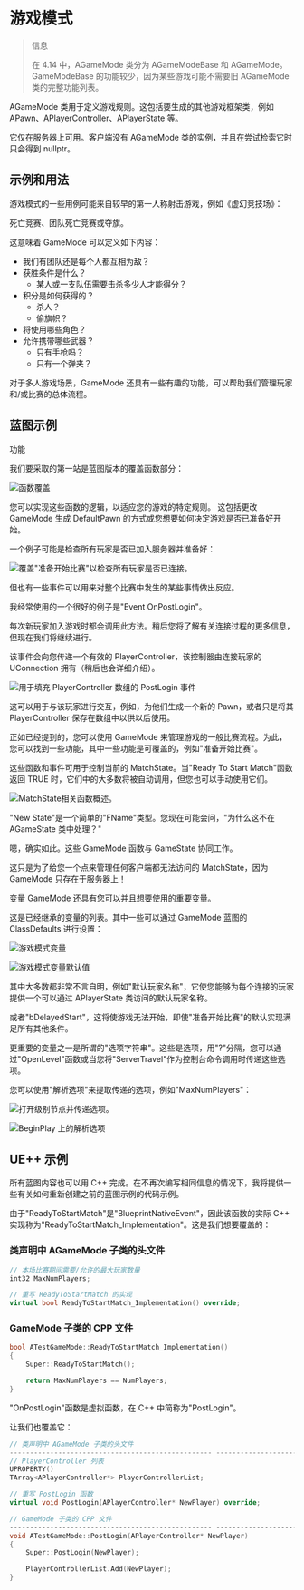 # 游戏模式

> 信息
>
> 在 4.14 中，AGameMode 类分为 AGameModeBase 和 AGameMode。GameModeBase 的功能较少，因为某些游戏可能不需要旧 AGameMode 类的完整功能列表。

AGameMode 类用于定义游戏规则。这包括要生成的其他游戏框架类，例如 APawn、APlayerController、APlayerState 等。

它仅在服务器上可用。客户端没有 AGameMode 类的实例，并且在尝试检索它时只会得到 nullptr。

## 示例和用法

游戏模式的一些用例可能来自较早的第一人称射击游戏，例如《虚幻竞技场》：

死亡竞赛、团队死亡竞赛或夺旗。

这意味着 GameMode 可以定义如下内容：

- 我们有团队还是每个人都互相为敌？
- 获胜条件是什么？
  - 某人或一支队伍需要击杀多少人才能得分？
- 积分是如何获得的？
  - 杀人？
  - 偷旗帜？
- 将使用哪些角色？
- 允许携带哪些武器？
  - 只有手枪吗？
  - 只有一个弹夹？

对于多人游戏场景，GameMode 还具有一些有趣的功能，可以帮助我们管理玩家和/或比赛的总体流程。

## 蓝图示例​

功能​

我们要采取的第一站是蓝图版本的覆盖函数部分：

![函数覆盖](../../images/g_image.png)

您可以实现这些函数的逻辑，以适应您的游戏的特定规则。
这包括更改 GameMode 生成 DefaultPawn 的方式或您想要如何决定游戏是否已准备好开始。

一个例子可能是检查所有玩家是否已加入服务器并准备好：

![覆盖"准备开始比赛"以检查所有玩家是否已连接。](../../images/g_image-1.png)

但也有一些事件可以用来对整个比赛中发生的某些事情做出反应。

我经常使用的一个很好的例子是"Event OnPostLogin"。

每次新玩家加入游戏时都会调用此方法。稍后您将了解有关连接过程的更多信息，但现在我们将继续进行。

该事件会向您传递一个有效的 PlayerController，该控制器由连接玩家的 UConnection 拥有（稍后也会详细介绍）。

![用于填充 PlayerController 数组的 PostLogin 事件](../../images/g_image-2.png)

这可以用于与该玩家进行交互，例如，为他们生成一个新的 Pawn，或者只是将其 PlayerController 保存在数组中以供以后使用。

正如已经提到的，您可以使用 GameMode 来管理游戏的一般比赛流程。为此，您可以找到一些功能，其中一些功能是可覆盖的，例如"准备开始比赛"。

这些函数和事件可用于控制当前的 MatchState。当"Ready To Start Match"函数返回 TRUE 时，它们中的大多数将被自动调用，但您也可以手动使用它们。

![MatchState相关函数概述。](../../images/g_image-3.png)

"New State"是一个简单的"FName"类型。您现在可能会问，"为什么这不在 AGameState 类中处理？"

嗯，确实如此。这些 GameMode 函数与 GameState 协同工作。

这只是为了给您一个点来管理任何客户端都无法访问的 MatchState，因为 GameMode 只存在于服务器上！

变量​
GameMode 还具有您可以并且想要使用的重要变量。

这是已经继承的变量的列表。其中一些可以通过 GameMode 蓝图的 ClassDefaults 进行设置：

![游戏模式变量](../../images/g_image-4.png)

![游戏模式变量默认值](../../images/g_image-5.png)

其中大多数都非常不言自明，例如"默认玩家名称"，它使您能够为每个连接的玩家提供一个可以通过 APlayerState 类访问的默认玩家名称。

或者"bDelayedStart"，这将使游戏无法开始，即使"准备开始比赛"的默认实现满足所有其他条件。

更重要的变量之一是所谓的"选项字符串"。这些是选项，用"?"分隔，您可以通过"OpenLevel"函数或当您将"ServerTravel"作为控制台命令调用时传递这些选项。

您可以使用"解析选项"来提取传递的选项，例如"MaxNumPlayers"：

![打开级别节点并传递选项。](../../images/g_image-6.png)

![BeginPlay 上的解析选项](../../images/g_image-7.png)

## UE++ 示例

所有蓝图内容也可以用 C++ 完成。在不再次编写相同信息的情况下，我将提供一些有关如何重新创建之前的蓝图​​示例的代码示例。

由于"ReadyToStartMatch"是"BlueprintNativeEvent"，因此该函数的实际 C++ 实现称为"ReadyToStartMatch_Implementation"。这是我们想要覆盖的：

### 类声明中 AGameMode 子类的头文件

``` cpp
// 本场比赛期间需要/允许的最大玩家数量
int32 MaxNumPlayers;

// 重写 ReadyToStartMatch 的实现
virtual bool ReadyToStartMatch_Implementation() override;
```

### GameMode 子类的 CPP 文件

``` cpp
bool ATestGameMode::ReadyToStartMatch_Implementation()
{
    Super::ReadyToStartMatch();

    return MaxNumPlayers == NumPlayers;
}
```

"OnPostLogin"函数是虚拟函数，在 C++ 中简称为"PostLogin"。

让我们也覆盖它：

``` cpp
// 类声明中 AGameMode 子类的头文件
-------------------------------------------------- ------------------------------------------
// PlayerController 列表
UPROPERTY()
TArray<APlayerController*> PlayerControllerList;

// 重写 PostLogin 函数
virtual void PostLogin(APlayerController* NewPlayer) override;
```

``` cpp
// GameMode 子类的 CPP 文件
-------------------------------------------------- ------------------------------------------
void ATestGameMode::PostLogin(APlayerController* NewPlayer)
{
    Super::PostLogin(NewPlayer);

    PlayerControllerList.Add(NewPlayer);
}
```
